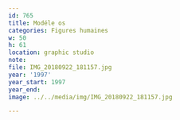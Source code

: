 ```yaml
---
id: 765
title: Modéle os
categories: Figures humaines
w: 50
h: 61
location: graphic studio
note:
file: IMG_20180922_181157.jpg
year: '1997'
year_start: 1997
year_end:
image: ../../media/img/IMG_20180922_181157.jpg

---
```

